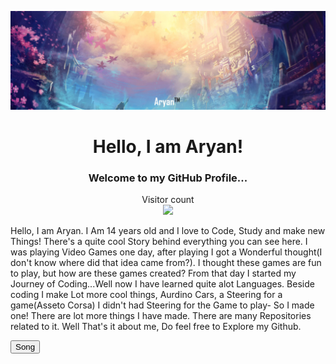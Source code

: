 ![](Banner.jpg)

<h1 align="center">Hello, I am Aryan!</h1>
<h3 align="center">Welcome to my GitHub Profile...</h3>
<p align="center"> 
  Visitor count<br>
  <img src="https://profile-counter.glitch.me/ravanger101/count.svg" />
</p>

Hello, I am Aryan. I Am 14 years old and I love to Code, Study and make new Things! There's a quite cool Story behind everything you can see here. I was playing Video Games one day, after playing I got a Wonderful thought(I don't know where did that idea came from?). I thought these games are fun to play, but how are these games created? From that day I started my Journey of Coding...Well now I have learned quite alot Languages. Beside coding I make Lot more cool things, Aurdino Cars, a Steering for a game(Asseto Corsa) I didn't had Steering for the Game to play- So I made one! There are lot more things I have made. There are many Repositories related to it. Well That's it about me, Do feel free to Explore my Github.

<button id="ASong" onClick="playPause()">
  <audio
    src="file_example_MP3_700KB.mp3"
    autoplay
    loop
  ></audio>
  Song
</button>

<script>
  var aud = document.getElementById("ASong").children[0];
  var isPlaying = false;
  aud.pause();

  function playPause() {
    if (isPlaying) {
      aud.pause();
    } else {
      aud.play();
    }
    isPlaying = !isPlaying;
  }
</script>

